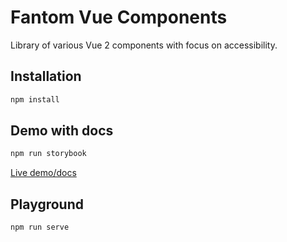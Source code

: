 # Fantom Vue Components

Library of various Vue 2 components with focus on accessibility.

## Installation
```bash
npm install
```

## Demo with docs
```bash
npm run storybook
```

[Live demo/docs](https://fantom-foundation.github.io/Fantom-Vue-Components/)

## Playground
```bash
npm run serve
```
